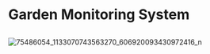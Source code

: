 ##
##

# Garden Monitoring System

##
##

![75486054_1133070743563270_606920093430972416_n](https://user-images.githubusercontent.com/55492737/69163953-11991b00-0b2a-11ea-9167-c5da86c369b7.png)
